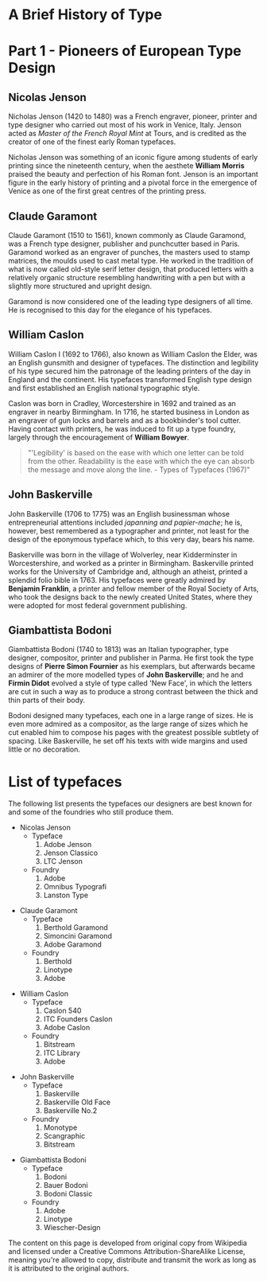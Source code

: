 <html> 

<body>

<h1> A Brief History of Type </h1>

<h1> Part 1 - Pioneers of European Type Design </h1>

<h2> Nicolas Jenson </h2>

<p> Nicholas Jenson (1420 to 1480) was a French engraver, pioneer, printer and type designer who carried out most of his work in Venice, Italy. Jenson acted as <i>Master of the French Royal Mint</i> at Tours, and is credited as the creator of one of the finest early Roman typefaces. </p>

<p> Nicholas Jenson was something of an iconic figure among students of early printing since the nineteenth century, when the aesthete <b>William Morris</b> praised the beauty and perfection of his Roman font. Jenson is an important figure in the early history of printing and a pivotal force in the emergence of Venice as one of the first great centres of the printing press. </p>

<h2> Claude Garamont </h2>

<p> Claude Garamont (1510 to 1561), known commonly as Claude Garamond, was a French type designer, publisher and punchcutter based in Paris. Garamond worked as an engraver of punches, the masters used to stamp matrices, the moulds used to cast metal type. He worked in the tradition of what is now called old-style serif letter design, that produced letters with a relatively organic structure resembling handwriting with a pen but with a slightly more structured and upright design. </p>

<p> Garamond is now considered one of the leading type designers of all time. He is recognised to this day for the elegance of his typefaces. </p>

<h2> William Caslon </h2>

<p> William Caslon I (1692 to 1766), also known as William Caslon the Elder, was an English gunsmith and designer of typefaces. The distinction and legibility of his type secured him the patronage of the leading printers of the day in England and the continent. His typefaces transformed English type design and first established an English national typographic style. </p>

<p> Caslon was born in Cradley, Worcestershire in 1692 and trained as an engraver in nearby Birmingham. In 1716, he started business in London as an engraver of gun locks and barrels and as a bookbinder's tool cutter. Having contact with printers, he was induced to fit up a type foundry, largely through the encouragement of <b>William Bowyer</b>. </p>

<blockquote>
<p> "'Legibility' is based on the ease with which one letter can be told from the other. Readability is the ease with which the eye can absorb the message and move along the line.
 - Types of Typefaces (1967)" </p>
</blockquote>

<h2> John Baskerville </h2>

<p> John Baskerville (1706 to 1775) was an English businessman whose entrepreneurial attentions included <i>japanning and papier-mache</i>; he is, however, best remembered as a typographer and printer, not least for the design of the eponymous typeface which, to this very day, bears his name. </p>

<p> Baskerville was born in the village of Wolverley, near Kidderminster in Worcestershire, and worked as a printer in Birmingham. Baskerville printed works for the University of Cambridge and, although an atheist, printed a splendid folio bible in 1763. His typefaces were greatly admired by <b>Benjamin Franklin</b>, a printer and fellow member of the Royal Society of Arts, who took the designs back to the newly created United States, where they were adopted for most federal government publishing. </p>

<h2> Giambattista Bodoni </h2>

<p> Giambattista Bodoni (1740 to 1813) was an Italian typographer, type designer, compositor, printer and publisher in Parma. He first took the type designs of <b>Pierre Simon Fournier</b> as his exemplars, but afterwards became an admirer of the more modelled types of <b>John Baskerville</b>; and he and <b>Firmin Didot</b> evolved a style of type called 'New Face', in which the letters are cut in such a way as to produce a strong contrast between the thick and thin parts of their body. </p>

<p> Bodoni designed many typefaces, each one in a large range of sizes. He is even more admired as a compositor, as the large range of sizes which he cut enabled him to compose his pages with the greatest possible subtlety of spacing. Like Baskerville, he set off his texts with wide margins and used little or no decoration.</p>



<h1>List of typefaces</h1>



<p>The following list presents the typefaces our designers are best known for and some of the foundries who still produce them.</p>


<ul>
    <li>Nicolas Jenson
        <ul>
            <li>Typeface
                <ol>
                     <li>Adobe Jenson</li>
                     <li>Jenson Classico</li>
                     <li>LTC Jenson</li>
                </ol>
            </li> 
            <li>Foundry
                <ol>
                    <li>Adobe</li>
                    <li>Omnibus Typografi</li>
                    <li>Lanston Type</li>
                </ol>
         </ul>
    </li>
</ul>
 
 



<ul>
    <li>Claude Garamont
        <ul>
            <li>Typeface
                <ol>
                     <li>Berthold Garamond</li>
                     <li>Simoncini Garamond</li>
                     <li>Adobe Garamond</li>
                </ol>
            </li> 
            <li>Foundry
                <ol>
                    <li>Berthold</li>
                    <li>Linotype</li>
                    <li>Adobe</li>
                </ol>
         </ul>
    </li>
</ul>





<ul>
    <li>William Caslon
        <ul>
            <li>Typeface
                <ol>
                     <li>Caslon 540</li>
                     <li>ITC Founders Caslon</li>
                     <li>Adobe Caslon</li>
                </ol>
            </li> 
            <li>Foundry
                <ol>
                    <li>Bitstream</li>
                    <li>ITC Library</li>
                    <li>Adobe</li>
                </ol>
         </ul>
    </li>
</ul>





<ul>
    <li>John Baskerville
        <ul>
            <li>Typeface
                <ol>
                     <li>Baskerville</li>
                     <li>Baskerville Old Face</li>
                     <li>Baskerville No.2</li>
                </ol>
            </li> 
            <li>Foundry
                <ol>
                    <li>Monotype</li>
                    <li>Scangraphic</li>
                    <li>Bitstream</li>
                </ol>
         </ul>
    </li>
</ul>





<ul>
    <li>Giambattista Bodoni
        <ul>
            <li>Typeface
                <ol>
                     <li>Bodoni</li>
                     <li>Bauer Bodoni</li>
                     <li>Bodoni Classic</li>
                </ol>
            </li> 
            <li>Foundry
                <ol> 
                    <li>Adobe</li>
                    <li>Linotype</li>
                    <li>Wiescher-Design</li>
                </ol>
         </ul>
    </li>
</ul>


</body>


<footer> 

<p>The content on this page is developed from original copy from Wikipedia and licensed under a Creative     Commons Attribution-ShareAlike License, meaning you're allowed to copy, distribute and transmit the work as long as it is attributed to the original authors.</p>

</footer> 


